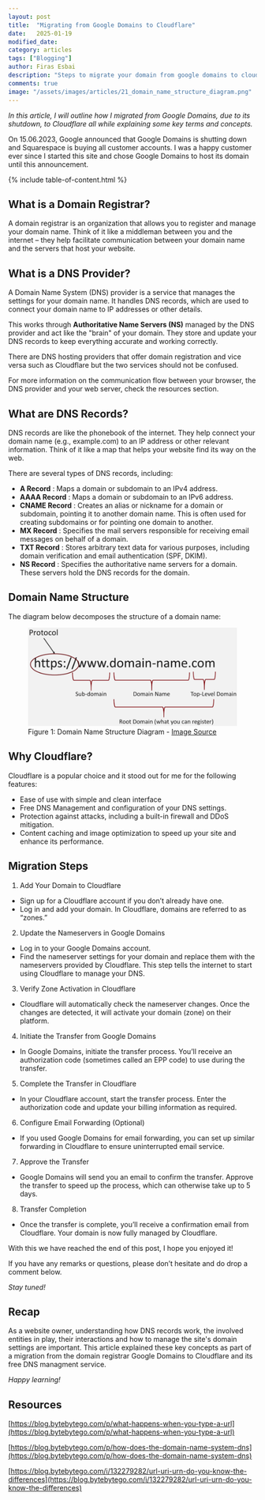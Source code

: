 ```yaml
---
layout: post
title:  "Migrating from Google Domains to Cloudflare"
date:   2025-01-19
modified_date: 
category: articles
tags: ["Blogging"]
author: Firas Esbai
description: "Steps to migrate your domain from google domains to cloudflare registrar and explanation of dns provider, important dns records and domain name structure"
comments: true
image: "/assets/images/articles/21_domain_name_structure_diagram.png"
---
```


*In this article, I will outline how I migrated from Google Domains, due to its shutdown, to Cloudflare all while explaining some key terms and concepts.*

On 15.06.2023, Google announced that Google Domains is shutting down and Squarespace is buying all customer accounts. I was a happy customer ever since I started this site and chose Google Domains to host its domain until this announcement.  


{% include table-of-content.html %}

## What is a Domain Registrar? ##

A domain registrar is an organization that allows you to register and manage your domain name. Think of it like a middleman between you and the internet – they help facilitate communication between your domain name and the servers that host your website.

## What is a DNS Provider? ##

A Domain Name System (DNS) provider is a service that manages the settings for your domain name. It handles DNS records, which are used to connect your domain name to IP addresses or other details.

This works through **Authoritative Name Servers (NS)** managed by the DNS provider and act like the "brain" of your domain. They store and update your DNS records to keep everything accurate and working correctly.

There are DNS hosting providers that offer domain registration and vice versa such as Cloudflare but the two services should not be confused. 

For more information on the communication flow between your browser, the DNS provider and your web server, check the resources section. 

## What are DNS Records? ##

DNS records are like the phonebook of the internet. They help connect your domain name (e.g., example.com) to an IP address or other relevant information. Think of it like a map that helps your website find its way on the web.

There are several types of DNS records, including:

- **A Record** : Maps a domain or subdomain to an IPv4 address.
- **AAAA Record** : Maps a domain or subdomain to an IPv6 address.
- **CNAME Record** : Creates an alias or nickname for a domain or subdomain, pointing it to another domain name. This is often used for creating subdomains or for pointing one domain to another.
- **MX Record** : Specifies the mail servers responsible for receiving email messages on behalf of a domain.
- **TXT Record** : Stores arbitrary text data for various purposes, including domain verification and email authentication (SPF, DKIM).
- **NS Record** : Specifies the authoritative name servers for a domain. These servers hold the DNS records for the domain.

## Domain Name Structure ##

The diagram below decomposes the structure of a domain name: 

<figure>
  <img src="/assets/images/articles/21_domain_name_structure_diagram.png" alt="domain name structure diagram">
  <figcaption>Figure 1: Domain Name Structure Diagram - <a href="https://love2dev.com/blog/domain-names/">Image Source</a></figcaption>
</figure>

## Why Cloudflare? ##

Cloudflare is a popular choice and it stood out for me for the following features: 
- Ease of use with simple and clean interface
- Free DNS Management and configuration of your DNS settings.
- Protection against attacks, including a built-in firewall and DDoS mitigation.
- Content caching and image optimization to speed up your site and enhance its performance.

## Migration Steps ##

1. Add Your Domain to Cloudflare
  - Sign up for a Cloudflare account if you don’t already have one.
  - Log in and add your domain. In Cloudflare, domains are referred to as “zones.”
2. Update the Nameservers in Google Domains
  - Log in to your Google Domains account.
  - Find the nameserver settings for your domain and replace them with the nameservers provided by Cloudflare. This step tells the internet to start using Cloudflare to manage your DNS.
3. Verify Zone Activation in Cloudflare
  - Cloudflare will automatically check the nameserver changes. Once the changes are detected, it will activate your domain (zone) on their platform.
4. Initiate the Transfer from Google Domains
  - In Google Domains, initiate the transfer process. You’ll receive an authorization code (sometimes called an EPP code) to use during the transfer.
5. Complete the Transfer in Cloudflare
  - In your Cloudflare account, start the transfer process. Enter the authorization code and update your billing information as required.
6. Configure Email Forwarding (Optional)
  - If you used Google Domains for email forwarding, you can set up similar forwarding in Cloudflare to ensure uninterrupted email service.
7. Approve the Transfer
  - Google Domains will send you an email to confirm the transfer. Approve the transfer to speed up the process, which can otherwise take up to 5 days.
8. Transfer Completion
  - Once the transfer is complete, you’ll receive a confirmation email from Cloudflare. Your domain is now fully managed by Cloudflare.


With this we have reached the end of this post, I hope you enjoyed it!

If you have any remarks or questions, please don’t hesitate and do drop a comment below.

*Stay tuned!* 

## Recap ##

As a website owner, understanding how DNS records work, the involved entities in play, their interactions and how to manage the site's domain settings are important. This article explained these key concepts as part of a migration from the domain registrar Google Domains to Cloudflare and its free DNS managment service. 

*Happy learning!*

## Resources ##

[https://blog.bytebytego.com/p/what-happens-when-you-type-a-url](https://blog.bytebytego.com/p/what-happens-when-you-type-a-url)

[https://blog.bytebytego.com/p/how-does-the-domain-name-system-dns](https://blog.bytebytego.com/p/how-does-the-domain-name-system-dns)

[https://blog.bytebytego.com/i/132279282/url-uri-urn-do-you-know-the-differences](https://blog.bytebytego.com/i/132279282/url-uri-urn-do-you-know-the-differences)
